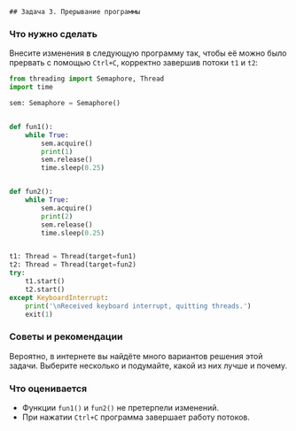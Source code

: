    ## Задача 3. Прерывание программы

### Что нужно сделать

Внесите изменения в следующую программу так, чтобы её можно было прервать с помощью `Ctrl+C`, корректно завершив потоки `t1` и `t2`:

```python
from threading import Semaphore, Thread
import time

sem: Semaphore = Semaphore()


def fun1():
    while True:
        sem.acquire()
        print(1)
        sem.release()
        time.sleep(0.25)


def fun2():
    while True:
        sem.acquire()
        print(2)
        sem.release()
        time.sleep(0.25)


t1: Thread = Thread(target=fun1)
t2: Thread = Thread(target=fun2)
try:
    t1.start()
    t2.start()
except KeyboardInterrupt:
    print('\nReceived keyboard interrupt, quitting threads.')
    exit(1)
```

### Советы и рекомендации

Вероятно, в интернете вы найдёте много вариантов решения этой задачи. Выберите несколько и подумайте, какой из них лучше
и почему.

### Что оценивается

* Функции `fun1()` и `fun2()` не претерпели изменений.
* При нажатии `Ctrl+C` программа завершает работу потоков.
